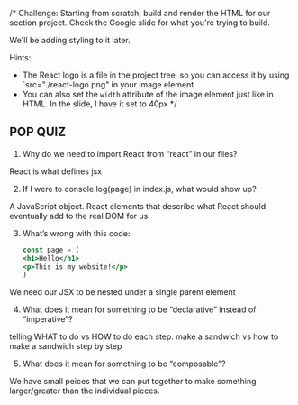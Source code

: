 /*
Challenge: Starting from scratch, build and render the 
HTML for our section project. Check the Google slide for 
what you're trying to build.

We'll be adding styling to it later.

Hints:
* The React logo is a file in the project tree, so you can
  access it by using `src="./react-logo.png" in your image
  element
* You can also set the `width` attribute of the image element
  just like in HTML. In the slide, I have it set to 40px
 */

## POP QUIZ ##

1. Why do we need to import React from “react” in our files?

React is what defines jsx

2. If I were to console.log(page) in index.js, what would show up?

A JavaScript object. React elements that describe what React should eventually add to the real DOM for us.

3. What’s wrong with this code:
    
    ```jsx
    const page = (
    <h1>Hello</h1>
    <p>This is my website!</p>
    )
    ```
We need our JSX to be nested under a single parent element
    
4. What does it mean for something to be “declarative” instead of “imperative”?

telling WHAT to do vs HOW to do each step.
make a sandwich vs how to make a sandwich step by step

5. What does it mean for something to be “composable”?

We have small peices that we can put together to make something larger/greater than the individual pieces.
